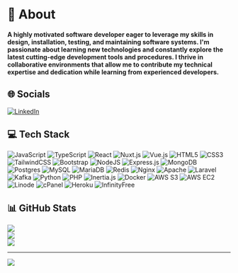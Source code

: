 # 💫 About
<h4>A highly motivated software developer eager to leverage my skills in design, installation, testing, and maintaining software systems. I'm passionate about learning new technologies and constantly explore the latest cutting-edge development tools and procedures. I thrive in collaborative environments that allow me to contribute my technical expertise and dedication while learning from experienced developers.</h4>

## 🌐 Socials
[![LinkedIn](https://img.shields.io/badge/LinkedIn-%230077B5.svg?logo=linkedin&logoColor=white)](https://www.linkedin.com/in/ronald-kimeli) 

## 💻 Tech Stack
![JavaScript](https://img.shields.io/badge/javascript-%23323330.svg?style=for-the-badge&logo=javascript&logoColor=%23F7DF1E)
![TypeScript](https://img.shields.io/badge/typescript-%23007ACC.svg?style=for-the-badge&logo=typescript&logoColor=white)
![React](https://img.shields.io/badge/react-%2320232a.svg?style=for-the-badge&logo=react&logoColor=%2361DAFB)
![Nuxt.js](https://img.shields.io/badge/Nuxt.js-%234D4F5C.svg?style=for-the-badge&logo=nuxt.js&logoColor=white)
![Vue.js](https://img.shields.io/badge/vue.js-%2335495e.svg?style=for-the-badge&logo=vuedotjs&logoColor=%234FC08D)
![HTML5](https://img.shields.io/badge/html5-%23E34F26.svg?style=for-the-badge&logo=html5&logoColor=white)
![CSS3](https://img.shields.io/badge/css3-%231572B6.svg?style=for-the-badge&logo=css3&logoColor=white)
![TailwindCSS](https://img.shields.io/badge/tailwindcss-%2338B2AC.svg?style=for-the-badge&logo=tailwind-css&logoColor=white)
![Bootstrap](https://img.shields.io/badge/bootstrap-%238511FA.svg?style=for-the-badge&logo=bootstrap&logoColor=white)
![NodeJS](https://img.shields.io/badge/node.js-6DA55F?style=for-the-badge&logo=node.js&logoColor=white)
![Express.js](https://img.shields.io/badge/express.js-%23404d59.svg?style=for-the-badge&logo=express&logoColor=%2361DAFB)
![MongoDB](https://img.shields.io/badge/MongoDB-%234ea94b.svg?style=for-the-badge&logo=mongodb&logoColor=white)
![Postgres](https://img.shields.io/badge/postgres-%23316192.svg?style=for-the-badge&logo=postgresql&logoColor=white)
![MySQL](https://img.shields.io/badge/mysql-%234479A1.svg?style=for-the-badge&logo=mysql&logoColor=white)
![MariaDB](https://img.shields.io/badge/MariaDB-%23004B49.svg?style=for-the-badge&logo=mariadb&logoColor=white)
![Redis](https://img.shields.io/badge/redis-%23DC382D.svg?style=for-the-badge&logo=redis&logoColor=white)
![Nginx](https://img.shields.io/badge/nginx-%23009639.svg?style=for-the-badge&logo=nginx&logoColor=white)
![Apache](https://img.shields.io/badge/Apache-%23D42029.svg?style=for-the-badge&logo=apache&logoColor=white)
![Laravel](https://img.shields.io/badge/Laravel-%23FF2D20.svg?style=for-the-badge&logo=laravel&logoColor=white)
![Kafka](https://img.shields.io/badge/Apache%20Kafka-%2316B7E4.svg?style=for-the-badge&logo=apache-kafka&logoColor=white)
![Python](https://img.shields.io/badge/python-%23386534.svg?style=for-the-badge&logo=python&logoColor=white)
![PHP](https://img.shields.io/badge/php-%23777BB4.svg?style=for-the-badge&logo=php&logoColor=white)
![Inertia.js](https://img.shields.io/badge/inertia.js-%232A2F4D.svg?style=for-the-badge&logo=inertia.js&logoColor=white)
![Docker](https://img.shields.io/badge/docker-%232496ED.svg?style=for-the-badge&logo=docker&logoColor=white)
![AWS S3](https://img.shields.io/badge/AWS%20S3-%23232F3E.svg?style=for-the-badge&logo=amazons3&logoColor=white)
![AWS EC2](https://img.shields.io/badge/AWS%20EC2-%23232F3E.svg?style=for-the-badge&logo=amazonaws&logoColor=white)
![Linode](https://img.shields.io/badge/Linode-%2300A3E0.svg?style=for-the-badge&logo=linode&logoColor=white)
![cPanel](https://img.shields.io/badge/cPanel-%2300A8E1.svg?style=for-the-badge&logo=cpanel&logoColor=white)
![Heroku](https://img.shields.io/badge/Heroku-%23430098.svg?style=for-the-badge&logo=heroku&logoColor=white)
![InfinityFree](https://img.shields.io/badge/InfinityFree-%23F0C07D.svg?style=for-the-badge&logo=google-cloud&logoColor=white)

## 📊 GitHub Stats
![](https://github-readme-stats.vercel.app/api?username=ronald-kimeli&theme=dark&hide_border=false&include_all_commits=false&count_private=false)<br/>
![](https://github-readme-streak-stats.herokuapp.com/?user=ronald-kimeli&theme=dark&hide_border=false)<br/>
![](https://github-readme-stats.vercel.app/api/top-langs/?username=ronald-kimeli&theme=dark&hide_border=false&include_all_commits=false&count_private=false&layout=compact)

---

[![](https://visitcount.itsvg.in/api?id=ronald-kimeli&icon=0&color=0)](https://visitcount.itsvg.in)

<!-- Proudly created with GPRM ( https://gprm.itsvg.in ) -->

